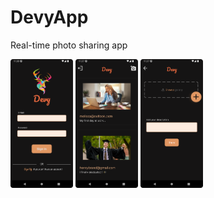 # DevyApp
Real-time photo sharing app


  <img src="/sc_shot_1.png" width="100" />
  <img src="/sc_shot_2.png" width="100" /> 
  <img src="/sc_shot_3.png" width="100" />

